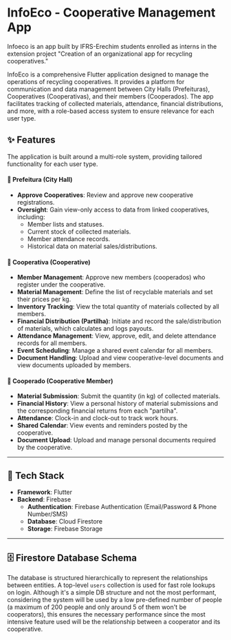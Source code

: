 # InfoEco - Cooperative Management App
Infoeco is an app built by IFRS-Erechim students enrolled as interns in the extension project "Creation of an organizational app for recycling cooperatives."

InfoEco is a comprehensive Flutter application designed to manage the operations of recycling cooperatives. It provides a platform for communication and data management between City Halls (Prefeituras), Cooperatives (Cooperativas), and their members (Cooperados). The app facilitates tracking of collected materials, attendance, financial distributions, and more, with a role-based access system to ensure relevance for each user type.

## ✨ Features

The application is built around a multi-role system, providing tailored functionality for each user type.

#### 👤 Prefeitura (City Hall)
- **Approve Cooperatives**: Review and approve new cooperative registrations.
- **Oversight**: Gain view-only access to data from linked cooperatives, including:
  - Member lists and statuses.
  - Current stock of collected materials.
  - Member attendance records.
  - Historical data on material sales/distributions.

#### 🏢 Cooperativa (Cooperative)
- **Member Management**: Approve new members (cooperados) who register under the cooperative.
- **Material Management**: Define the list of recyclable materials and set their prices per kg.
- **Inventory Tracking**: View the total quantity of materials collected by all members.
- **Financial Distribution (Partilha)**: Initiate and record the sale/distribution of materials, which calculates and logs payouts.
- **Attendance Management**: View, approve, edit, and delete attendance records for all members.
- **Event Scheduling**: Manage a shared event calendar for all members.
- **Document Handling**: Upload and view cooperative-level documents and view documents uploaded by members.

#### 👷 Cooperado (Cooperative Member)
- **Material Submission**: Submit the quantity (in kg) of collected materials.
- **Financial History**: View a personal history of material submissions and the corresponding financial returns from each "partilha".
- **Attendance**: Clock-in and clock-out to track work hours.
- **Shared Calendar**: View events and reminders posted by the cooperative.
- **Document Upload**: Upload and manage personal documents required by the cooperative.

---

## 🚀 Tech Stack

- **Framework**: Flutter
- **Backend**: Firebase
  - **Authentication**: Firebase Authentication (Email/Password & Phone Number/SMS)
  - **Database**: Cloud Firestore
  - **Storage**: Firebase Storage

---


## 🗄️ Firestore Database Schema

The database is structured hierarchically to represent the relationships between entities. A top-level `users` collection is used for fast role lookups on login.
Although it's a simple DB structure and not the most performant, considering the system will be used by a low pre-defined number of people (a maximum of 200 people and only around 5 of them won't be cooperators), this ensures the necessary performance since the most intensive feature used will be the relationship between a cooperator and its cooperative.
